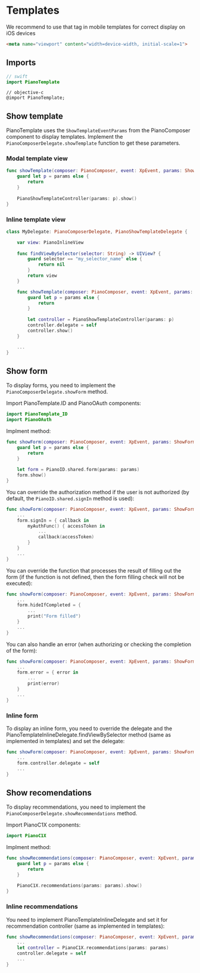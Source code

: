 # Templates
We recommend to use that tag in mobile templates for correct display on iOS devices
```html
<meta name="viewport" content="width=device-width, initial-scale=1">
```

## Imports
```swift
// swift
import PianoTemplate
```
```obj-c
// objective-c
@import PianoTemplate;
```

## Show template

PianoTemplate uses the ```ShowTemplateEventParams``` from the PianoComposer component to display templates. Implement the ```PianoComposerDelegate.showTemplate``` function to get these parameters. 

### Modal template view
```swift
func showTemplate(composer: PianoComposer, event: XpEvent, params: ShowTemplateEventParams?) {
    guard let p = params else {
        return
    }
    
    PianoShowTemplateController(params: p).show()
}
```

### Inline template view
```swift
class MyDelegate: PianoComposerDelegate, PianoShowTemplateDelegate {

    var view: PianoInlineView
    
    func findViewBySelector(selector: String) -> UIView? {
        guard selector == "my_selector_name" else {
            return nil
        }
        return view
    }

    func showTemplate(composer: PianoComposer, event: XpEvent, params: ShowTemplateEventParams?) {
        guard let p = params else {
            return
        }
        
        let controller = PianoShowTemplateController(params: p)
        controller.delegate = self
        controller.show()
    }

    ...
}

```

## Show form

To display forms, you need to implement the ```PianoComposerDelegate.showForm``` method.

Import PianoTemplate.ID and PianoOAuth components:
```swift
import PianoTemplate_ID
import PianoOAuth
```

Implment method:
```swift
func showForm(composer: PianoComposer, event: XpEvent, params: ShowFormEventParams?) {
    guard let p = params else {
        return
    }
    
    let form = PianoID.shared.form(params: params)
    form.show()
}
```

You can override the authorization method if the user is not authorized (by default, the ```PianoID.shared.signIn``` method is used):
```swift
func showForm(composer: PianoComposer, event: XpEvent, params: ShowFormEventParams?) {
    ...
    form.signIn = { callback in
        myAuthFunc() { accessToken in
            ...
            callback(accessToken)
        }
    }
    ...
}
```

You can override the function that processes the result of filling out the form (if the function is not defined, then the form filling check will not be executed):
```swift
func showForm(composer: PianoComposer, event: XpEvent, params: ShowFormEventParams?) {
    ...
    form.hideIfCompleted = {
        ...
        print("Form filled")
    }
    ...
}
```

You can also handle an error (when authorizing or checking the completion of the form):
```swift
func showForm(composer: PianoComposer, event: XpEvent, params: ShowFormEventParams?) {
    ...
    form.error = { error in
        ...
        print(error)
    }
    ...
}
```

### Inline form
To display an inline form, you need to override the delegate and the PianoTemplateInlineDelegate.findViewBySelector method (same as implemented in templates) and set the delegate:
```swift
func showForm(composer: PianoComposer, event: XpEvent, params: ShowFormEventParams?) {
    ...
    form.controller.delegate = self
    ...
}
```

## Show recomendations

To display recommendations, you need to implement the ```PianoComposerDelegate.showRecommendations``` method.

Import PianoC1X components:
```swift
import PianoC1X
```

Implment method:
```swift
func showRecommendations(composer: PianoComposer, event: XpEvent, params: ShowRecommendationsEventParams?) {
    guard let p = params else {
        return
    }
    
    PianoC1X.recommendations(params: params).show()
}
```

### Inline recommendations

You need to implement PianoTemplateInlineDelegate and set it for recommendation controller (same as implemented in templates):
```swift
func showRecommendations(composer: PianoComposer, event: XpEvent, params: ShowRecommendationsEventParams?) {
    ...
    let controller = PianoC1X.recommendations(params: params)
    controller.delegate = self
    ...
}
```
